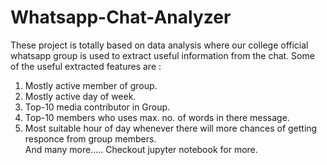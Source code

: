 # Whatsapp-Chat-Analyzer
These project is totally based on data analysis where our college official whatsapp group is used to extract useful information from the chat. Some of the useful extracted features are : 
  1. Mostly active member of group. 
  2. Mostly active day of week. 
  3. Top-10 media contributor in Group. 
  4. Top-10 members who uses max. no. of words in there message. 
  5. Most suitable hour of day whenever there will more chances of getting responce from group members.  
And many more.....
Checkout jupyter notebook for more.
